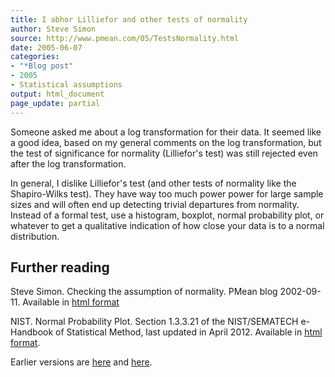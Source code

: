 ```yaml
---
title: I abhor Lilliefor and other tests of normality
author: Steve Simon
source: http://www.pmean.com/05/TestsNormality.html
date: 2005-06-07
categories:
- "*Blog post"
- 2005
- Statistical assumptions
output: html_document
page_update: partial
---
```


Someone asked me about a log transformation for their data. It seemed like a good idea, based on my general comments on the log transformation, but the test of significance for normality (Lilliefor's test) was still rejected even after the log transformation.

<!---More--->

In general, I dislike Lilliefor's test (and other tests of normality like the Shapiro-Wilks test). They have way too much power power for large sample sizes and will often end up detecting trivial departures from normality. Instead of a formal test, use a histogram, boxplot, normal probability plot, or whatever to get a qualitative indication of how close your data is to a normal distribution.

## Further reading

Steve Simon. Checking the assumption of normality. PMean blog 2002-09-11. Available in [html format][ref-simon-2002] 

NIST. Normal Probability Plot. Section 1.3.3.21 of the NIST/SEMATECH e-Handbook of Statistical Method, last updated in April 2012. Available in [html format][ref-nist-2012].

Earlier versions are [here][sim1] and [here][sim2].

[ref-simon-2002]: http://new.pmean.com/checking-normality-assumption/
[ref-nist-2012]: https://www.itl.nist.gov/div898/handbook/eda/section3/normprpl.htm


[sim1]: http://www.pmean.com/05/TestsNormality.html
[sim2]: http://new.pmean.com/abhor-lilliefor/
